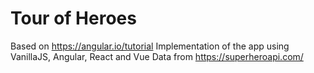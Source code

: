 # Tour of Heroes
Based on https://angular.io/tutorial
Implementation of the app using VanillaJS, Angular, React and Vue
Data from https://superheroapi.com/
